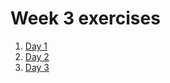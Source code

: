 # Week 3 exercises

1. [Day 1](day1/README.md)
1. [Day 2](day2/README.md)
1. [Day 3](day3/README.md)
